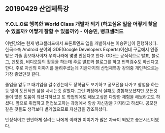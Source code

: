 ## 20190429 산업체특강
### Y.O.L.O로 행복한 World Class 개발자 되기 (하고싶은 일을 어떻게 찾을 수 있을까? 어떻게 잘할 수 있을까?) - 이승민, 뱅크샐러드

이번강의는 현재 뱅크샐러드에서 프론트엔드 앱을 개발하시는 이승민님이 진행하셨다.
한국소속 Android 분야의 GDE(Google Developers Experts)이신데 구글에서 인증받은 기술 홍보대사이자 우리나라에 몇명 안된다고 한다.
GDE는 공식적으로 발표, 블로그, 멘토링, 비디오등의 활동을 하는데 주로 발표와 블로그를 하고 번역검수도 하신다고 한다.
주로 자신의 이야기를 들려주셨는데 지금까지의 산업체특강 강의중 개인적으로는 가장 좋았던것 같다.

졸업을 앞두고 대기업을 갈수있는데도 장학금도 포기하고 공모전을 나가고 창업을 하는등 많이 도전적인 삶을 사시는것 같았다.
그런 과정에서 실패도 경험해보셨지만 모든것들이 많은 도움이 되셨다하셨고 또 학업외에도 해보고싶은 다양한 체험을 해보라고도 하셨다.
앞으로 취업하고 면접보고하는 과정에서 항상 자신감을 가지라고 하셨다. 공모전같은 것들도 생각보다 별거없으므로 자신감을 강조하셨다.

안정적이고 편안하게 살려는 나에게 이러한 이야기가 많은 자극이 되었고 좋은시간이였다.
